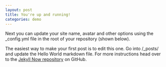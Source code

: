 ```yaml
---
layout: post
title: You're up and running!
categories: demo
---
```


Next you can update your site name, avatar and other options using the _config.yml file in the root of your repository (shown below).

<!--![_config.yml]({{ site.baseurl }}/images/config.png)-->

The easiest way to make your first post is to edit this one. Go into /_posts/ and update the Hello World markdown file. For more instructions head over to the [Jekyll Now repository](https://github.com/barryclark/jekyll-now) on GitHub.